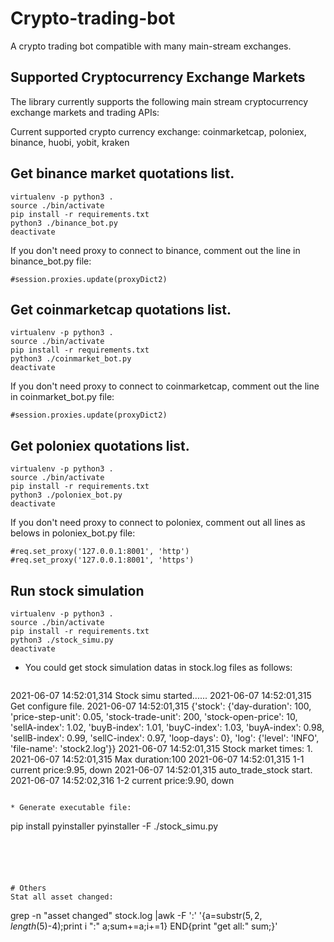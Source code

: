# Crypto-trading-bot 
A crypto trading bot compatible with many main-stream exchanges.

## Supported Cryptocurrency Exchange Markets
The library currently supports the following main stream cryptocurrency exchange markets and trading APIs:

Current supported crypto currency exchange:
coinmarketcap, poloniex, binance, huobi, yobit, kraken


## Get binance market quotations list.
```
virtualenv -p python3 .
source ./bin/activate
pip install -r requirements.txt
python3 ./binance_bot.py
deactivate
```
If you don't need proxy to connect to binance, comment out the line in binance_bot.py file:
```.python
#session.proxies.update(proxyDict2)
```






## Get coinmarketcap quotations list.
```
virtualenv -p python3 .
source ./bin/activate
pip install -r requirements.txt
python3 ./coinmarket_bot.py
deactivate
```
If you don't need proxy to connect to coinmarketcap, comment out the line in coinmarket_bot.py file:
```.python
#session.proxies.update(proxyDict2)
```






## Get poloniex quotations list.
```
virtualenv -p python3 .
source ./bin/activate
pip install -r requirements.txt
python3 ./poloniex_bot.py
deactivate
```
If you don't need proxy to connect to poloniex, comment out all lines as belows in poloniex_bot.py file:
```.python
#req.set_proxy('127.0.0.1:8001', 'http')
#req.set_proxy('127.0.0.1:8001', 'https')
```



## Run stock simulation
```
virtualenv -p python3 .
source ./bin/activate
pip install -r requirements.txt
python3 ./stock_simu.py
deactivate
```
* You could get stock simulation datas in stock.log files as follows:
  ```.log
2021-06-07 14:52:01,314 Stock simu started......
2021-06-07 14:52:01,315 Get configure file.
2021-06-07 14:52:01,315 {'stock': {'day-duration': 100, 'price-step-unit': 0.05, 'stock-trade-unit': 200, 'stock-open-price': 10, 'sellA-index': 1.02, 'buyB-index': 1.01, 'buyC-index': 1.03, 'buyA-index': 0.98, 'sellB-index': 0.99, 'sellC-index': 0.97, 'loop-days': 0}, 'log': {'level': 'INFO', 'file-name': 'stock2.log'}}
2021-06-07 14:52:01,315 Stock market times: 1.
2021-06-07 14:52:01,315 Max duration:100
2021-06-07 14:52:01,315 1-1 current price:9.95, down
2021-06-07 14:52:01,315 auto_trade_stock start.
2021-06-07 14:52:02,316 1-2 current price:9.90, down
  ```
  
* Generate executable file:
```
pip install pyinstaller
pyinstaller -F ./stock_simu.py
```





# Others
Stat all asset changed:
```
grep -n "asset changed" stock.log |awk -F ':' '{a=substr($5, 2, length($5)-4);print i ":"  a;sum+=a;i+=1} END{print "get all:" sum;}'
```
